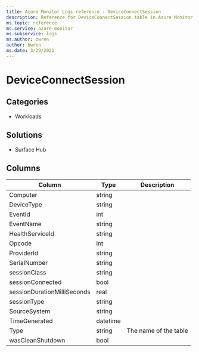 ```yaml
---
title: Azure Monitor Logs reference - DeviceConnectSession
description: Reference for DeviceConnectSession table in Azure Monitor Logs.
ms.topic: reference
ms.service: azure-monitor
ms.subservice: logs
ms.author: bwren
author: bwren
ms.date: 3/29/2021
---
```


# DeviceConnectSession

 

## Categories

- Workloads
## Solutions

- Surface Hub




## Columns

|Column|Type|Description|
|---|---|---|
|Computer|string||
|DeviceType|string||
|EventId|int||
|EventName|string||
|HealthServiceId|string||
|Opcode|int||
|ProviderId|string||
|SerialNumber|string||
|sessionClass|string||
|sessionConnected|bool||
|sessionDurationMilliSeconds|real||
|sessionType|string||
|SourceSystem|string||
|TimeGenerated|datetime||
|Type|string|The name of the table|
|wasCleanShutdown|bool||
